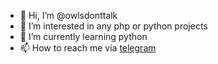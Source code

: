 - 👋 Hi, I’m @owlsdonttalk
- 👀 I’m interested in any php or python projects
- 🌱 I’m currently learning python
- 📫 How to reach me via [telegram](t.me/OwlsDontTalk)

<!---
owlsdonttalk/owlsdonttalk is a ✨ special ✨ repository because its `README.md` (this file) appears on your GitHub profile.
You can click the Preview link to take a look at your changes.
--->
